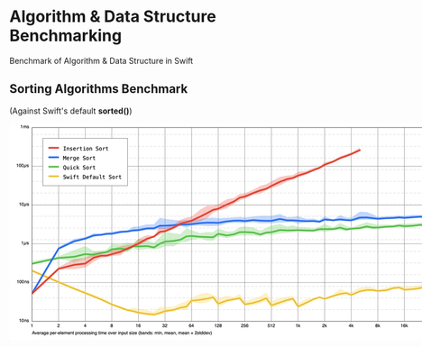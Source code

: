 # Algorithm & Data Structure Benchmarking

Benchmark of Algorithm & Data Structure in Swift

## Sorting Algorithms Benchmark 
(Against Swift's default __sorted()__)

<div style="width: 1024px; height: 512px;">
    <img src="https://github.com/SNNafi/algo-ds-benchmarking/blob/main/sorting-chart.png?raw=true" style="width: inherit" />
</div>
